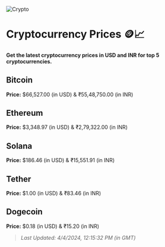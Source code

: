 
![Crypto](https://www.techguide.com.au/wp-content/uploads/2020/11/crypto3.jpeg)

# Cryptocurrency Prices 🪙📈

#### Get the latest cryptocurrency prices in USD and INR for top 5 cryptocurrencies.

## Bitcoin

**Price:** $66,527.00 (in USD) & ₹55,48,750.00 (in INR)

## Ethereum

**Price:** $3,348.97 (in USD) & ₹2,79,322.00 (in INR)

## Solana

**Price:** $186.46 (in USD) & ₹15,551.91 (in INR)

## Tether

**Price:** $1.00 (in USD) & ₹83.46 (in INR)

## Dogecoin

**Price:** $0.18 (in USD) & ₹15.20 (in INR)

> _Last Updated: 4/4/2024, 12:15:32 PM (in GMT)_
